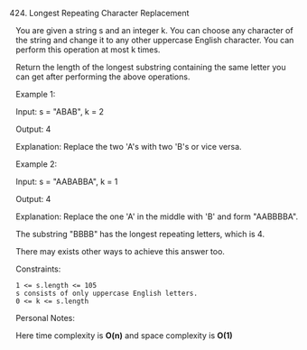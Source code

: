 424. Longest Repeating Character Replacement

You are given a string s and an integer k. You can choose any character of the string and change it to any other uppercase English character. You can perform this operation at most k times.

Return the length of the longest substring containing the same letter you can get after performing the above operations.

 

Example 1:

Input: s = "ABAB", k = 2

Output: 4

Explanation: Replace the two 'A's with two 'B's or vice versa.

Example 2:

Input: s = "AABABBA", k = 1

Output: 4

Explanation: Replace the one 'A' in the middle with 'B' and form "AABBBBA".

The substring "BBBB" has the longest repeating letters, which is 4.

There may exists other ways to achieve this answer too.

 

Constraints:

    1 <= s.length <= 105
    s consists of only uppercase English letters.
    0 <= k <= s.length

Personal Notes:

Here time complexity is **O(n)** and space complexity is **O(1)**
